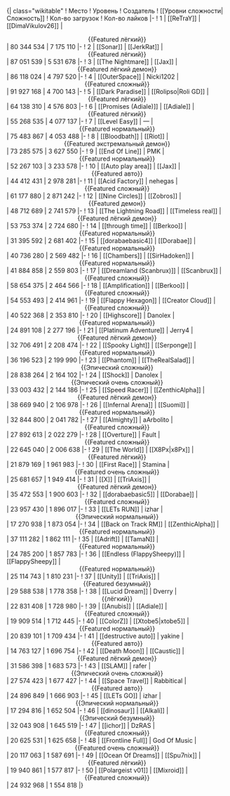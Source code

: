{| class="wikitable"
! Место
! Уровень
! Создатель
! [[Уровни сложности|Сложность]]
! Кол-во загрузок
! Кол-во лайков
|-
! 1
| [[ReTraY]]
| [[DimaVikulov26]]
| <center>{{Featured лёгкий}}</center>
| 80 344 534
| 7 175 110
|-
! 2
| [[Sonar]]
| [[JerkRat]]
| <center>{{Featured лёгкий}}</center>
| 87 051 539
| 5 531 678
|-
! 3
| [[The Nightmare]]
| [[Jax]]
| <center>{{Featured лёгкий демон}}</center>
| 86 118 024
| 4 797 520
|-
! 4
| [[OuterSpace]]
| Nicki1202
| <center>{{Featured сложный}}</center>
| 91 927 168
| 4 700 143
|-
! 5
| [[Dark Paradise]]
| [[Rolipso|Roli GD]]
| <center>{{Featured лёгкий}}</center>
| 64 138 310
| 4 576 803
|-
! 6
| [[Promises (Adiale)]]
| [[Adiale]]
| <center>{{Featured лёгкий}}</center>
| 55 268 535
| 4 077 137
|-
! 7
| [[Level Easy]]
| —
| <center>{{Featured нормальный}}</center>
| 75 483 867
| 4 053 488
|-
! 8
| [[Bloodbath]]
| [[Riot]]
| <center>{{Featured экстремальный демон}}</center>
| 73 285 575
| 3 627 550
|-
! 9
| [[End Of Line]]
| PMK
| <center>{{Featured нормальный}}</center>
| 52 267 103
| 3 233 578
|-
! 10
| [[Auto play area]]
| [[Jax]]
| <center>{{Featured авто}}</center>
| 44 412 431
| 2 978 281
|-
! 11
| [[Acid Factory]]
| nehegas
| <center>{{Featured сложный}}</center>
| 61 177 880
| 2 871 242
|-
! 12
| [[Nine Circles]]
| [[Zobros]]
| <center>{{Featured демон}}</center>
| 48 712 689
| 2 741 579
|-
! 13
| [[The Lightning Road]]
| [[Timeless real]]
| <center>{{Featured лёгкий демон}}</center>
| 53 753 374
| 2 724 680
|-
! 14
| [[through time]]
| [[Berkoo]]
| <center>{{Featured нормальный}}</center>
| 31 395 592
| 2 681 402
|-
! 15
| [[dorabaebasic4]]
| [[Dorabae]]
| <center>{{Featured нормальный}}</center>
| 40 736 280
| 2 569 482
|-
! 16
| [[Chambers]]
| [[SirHadoken]]
| <center>{{Featured нормальный}}</center>
| 41 884 858
| 2 559 803
|-
! 17
| [[Dreamland (Scanbrux)]]
| [[Scanbrux]]
| <center>{{Featured сложный}}</center>
| 58 654 375
| 2 464 566
|-
! 18
| [[Amplification]]
| [[Berkoo]]
| <center>{{Featured сложный}}</center>
| 54 553 493
| 2 414 961
|-
! 19
| [[Flappy Hexagon]]
| [[Creator Cloud]]
| <center>{{Featured сложный}}</center>
| 40 522 368
| 2 353 810
|-
! 20
| [[Highscore]]
| Danolex
| <center>{{Featured нормальный}}</center>
| 24 891 108
| 2 277 196
|-
! 21
| [[Platinum Adventure]]
| Jerry4
| <center>{{Featured лёгкий демон}}</center>
| 32 706 491
| 2 208 474
|-
! 22
| [[Spooky Light]]
| [[Serponge]]
| <center>{{Featured нормальный}}</center>
| 36 196 523
| 2 199 990
|-
! 23
| [[Phantom]]
| [[TheRealSalad]]
| <center>{{Эпический сложный}}</center>
| 28 838 264
| 2 164 102
|-
! 24
| [[Shock]]
| Danolex
| <center>{{Эпический очень сложный}}</center>
| 33 003 432
| 2 144 186
|-
! 25
| [[Speed Racer]]
| [[ZenthicAlpha]]
| <center>{{Featured лёгкий демон}}</center>
| 38 669 940
| 2 106 978
|-
! 26
| [[Infernal Arena]]
| [[Suomi]]
| <center>{{Featured нормальный}}</center>
| 32 844 800
| 2 041 782
|-
! 27
| [[Almighty]]
| aArbolito
| <center>{{Featured сложный}}</center>
| 27 892 613
| 2 022 279
|-
! 28
| [[Overture]]
| Fault
| <center>{{Featured сложный}}</center>
| 22 645 040
| 2 006 638
|-
! 29
| [[The World]]
| [[X8Px|x8Px]]
| <center>{{Featured лёгкий}}</center>
| 21 879 169
| 1 961 983
|-
! 30
| [[First Race]]
| Stamina
| <center>{{Featured очень сложный}}</center>
| 25 681 657
| 1 949 414
|-
! 31
| [[X]]
| [[TriAxis]]
| <center>{{Featured лёгкий демон}}</center>
| 35 472 553
| 1 900 603
|-
! 32
| [[dorabaebasic5]]
| [[Dorabae]]
| <center>{{Featured сложный}}</center>
| 23 957 430
| 1 896 017
|-
! 33
| [[LETs  RUN]]
| izhar
| <center>{{Эпический нормальный}}</center>
| 17 270 938
| 1 873 054
|-
! 34
| [[Back on Track RM]]
| [[ZenthicAlpha]]
| <center>{{Featured нормальный}}</center>
| 37 111 282
| 1 862 111
|-
! 35
| [[Adrift]]
| [[TamaN]]
| <center>{{Featured нормальный}}</center>
| 24 785 200
| 1 857 783
|-
! 36
| [[Endless (FlappySheepy)]]
| [[FlappySheepy]]
| <center>{{Featured нормальный}}</center>
| 25 114 743
| 1 810 231
|-
! 37
| [[Unity]]
| [[TriAxis]]
| <center>{{Featured безумный}}</center>
| 29 588 538
| 1 778 358
|-
! 38
| [[Lucid Dream]]
| Dverry
| <center>{{лёгкий}}</center>
| 22 831 408
| 1 728 980
|-
! 39
| [[Anubis]]
| [[Adiale]]
| <center>{{Featured сложный}}</center>
| 19 909 514
| 1 712 445
|-
! 40
| [[ColorZ]]
| [[Xtobe5|xtobe5]]
| <center>{{Featured нормальный}}</center>
| 20 839 101
| 1 709 434
|-
! 41
| [[destructive auto]]
| yakine
| <center>{{Featured авто}}</center>
| 14 763 127
| 1 696 754
|-
! 42
| [[Death Moon]]
| [[Caustic]]
| <center>{{Featured лёгкий демон}}</center>
| 31 586 398
| 1 683 573
|-
! 43
| [[SLAM]]
| rafer
| <center>{{Эпический очень сложный}}</center>
| 27 574 423
| 1 677 427
|-
! 44
| [[Space Travel]]
| Rabbitical
| <center>{{Featured авто}}</center>
| 24 896 849
| 1 666 903
|-
! 45
| [[LETs GO]]
| izhar
| <center>{{Эпический нормальный}}</center>
| 17 294 816
| 1 652 504
|-
! 46
| [[dinosaur]]
| [[Alkali]]
| <center>{{Эпический безумный}}</center>
| 32 043 908
| 1 645 519
|-
! 47
| [[ichor]]
| DzRAS
| <center>{{Featured сложный}}</center>
| 20 625 531
| 1 625 658
|-
! 48
| [[Frontline Full]]
| God Of Music
| <center>{{Featured очень сложный}}</center>
| 20 117 063
| 1 587 691
|-
! 49
| [[Ocean Of Dreams]]
| [[Spu7nix]]
| <center>{{Featured лёгкий}}</center>
| 19 940 861
| 1 577 817
|-
! 50
| [[Polargeist v01]]
| [[Mixroid]]
| <center>{{Featured сложный}}</center>
| 24 932 968
| 1 554 818
|}